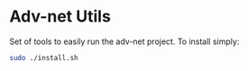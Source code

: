 Adv-net Utils
=============

Set of tools to easily run the adv-net project. To install simply:

```bash
sudo ./install.sh
```